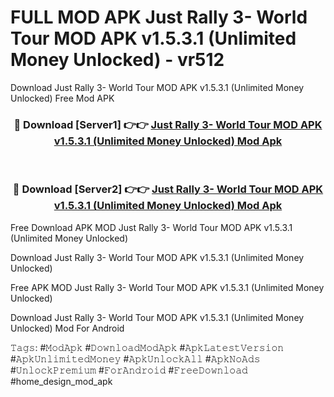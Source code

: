# FULL MOD APK Just Rally 3- World Tour MOD APK v1.5.3.1 (Unlimited Money Unlocked) - vr512
Download Just Rally 3- World Tour MOD APK v1.5.3.1 (Unlimited Money Unlocked) Free Mod APK

<div align="center">
<h3>🔴 Download [Server1] 👉👉 <a href="https://apk-comot.site?title=Just_Rally_3-_World_Tour_MOD_APK_v1.5.3.1_(Unlimited_Money_Unlocked)">Just Rally 3- World Tour MOD APK v1.5.3.1 (Unlimited Money Unlocked) Mod Apk</a></h3><br>

<h3>🔴 Download [Server2] 👉👉 <a href="https://apk-comot.site?title=Just_Rally_3-_World_Tour_MOD_APK_v1.5.3.1_(Unlimited_Money_Unlocked)">Just Rally 3- World Tour MOD APK v1.5.3.1 (Unlimited Money Unlocked) Mod Apk</a></h3>
</div>


Free Download APK MOD Just Rally 3- World Tour MOD APK v1.5.3.1 (Unlimited Money Unlocked)

Download Just Rally 3- World Tour MOD APK v1.5.3.1 (Unlimited Money Unlocked) 

Free APK MOD Just Rally 3- World Tour MOD APK v1.5.3.1 (Unlimited Money Unlocked) 

Download Just Rally 3- World Tour MOD APK v1.5.3.1 (Unlimited Money Unlocked) Mod For Android

𝚃𝚊𝚐𝚜: #𝙼𝚘𝚍𝙰𝚙𝚔 #𝙳𝚘𝚠𝚗𝚕𝚘𝚊𝚍𝙼𝚘𝚍𝙰𝚙𝚔 #𝙰𝚙𝚔𝙻𝚊𝚝𝚎𝚜𝚝𝚅𝚎𝚛𝚜𝚒𝚘𝚗 #𝙰𝚙𝚔𝚄𝚗𝚕𝚒𝚖𝚒𝚝𝚎𝚍𝙼𝚘𝚗𝚎𝚢 #𝙰𝚙𝚔𝚄𝚗𝚕𝚘𝚌𝚔𝙰𝚕𝚕 #𝙰𝚙𝚔𝙽𝚘𝙰𝚍𝚜 #𝚄𝚗𝚕𝚘𝚌𝚔𝙿𝚛𝚎𝚖𝚒𝚞𝚖 #𝙵𝚘𝚛𝙰𝚗𝚍𝚛𝚘𝚒𝚍 #𝙵𝚛𝚎𝚎𝙳𝚘𝚠𝚗𝚕𝚘𝚊𝚍 #home_design_mod_apk